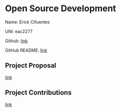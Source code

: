 # Open Source Development

Name: Erick Cifuentes

UNI: eac2277

Github: [link](https://github.com/ErickCif)

GitHub README: [link](https://github.com/ErickCif/ErickCif/blob/main/README.md)


## Project Proposal
[link](./projects/javascript/QueueR.md)

## Project Contributions
[link](./projects/javascript/Next-jsBug.md)
